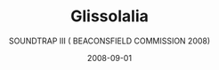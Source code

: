 ---
title: Glissolalia
subtitle: SOUNDTRAP III ( BEACONSFIELD COMMISSION 2008)
meta1: SOUND INSTALLATION
meta2: 27 JUNE - 20 JULY 2008
date: '2008-09-01'
thumbnail: glissolalia.jpg
related: []
category: ['soundworks']
---